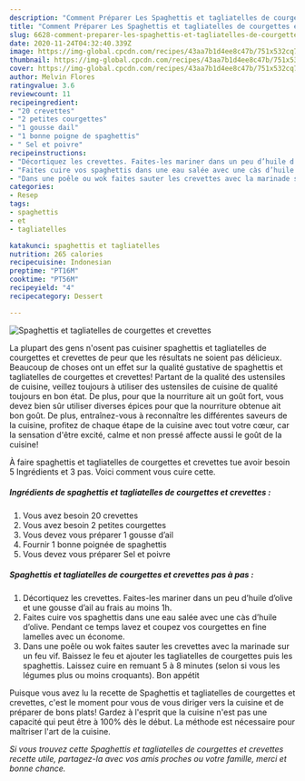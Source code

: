 ```yaml
---
description: "Comment Préparer Les Spaghettis et tagliatelles de courgettes et crevettes"
title: "Comment Préparer Les Spaghettis et tagliatelles de courgettes et crevettes"
slug: 6628-comment-preparer-les-spaghettis-et-tagliatelles-de-courgettes-et-crevettes
date: 2020-11-24T04:32:40.339Z
image: https://img-global.cpcdn.com/recipes/43aa7b1d4ee8c47b/751x532cq70/spaghettis-et-tagliatelles-de-courgettes-et-crevettes-photo-principale-de-la-recette.jpg
thumbnail: https://img-global.cpcdn.com/recipes/43aa7b1d4ee8c47b/751x532cq70/spaghettis-et-tagliatelles-de-courgettes-et-crevettes-photo-principale-de-la-recette.jpg
cover: https://img-global.cpcdn.com/recipes/43aa7b1d4ee8c47b/751x532cq70/spaghettis-et-tagliatelles-de-courgettes-et-crevettes-photo-principale-de-la-recette.jpg
author: Melvin Flores
ratingvalue: 3.6
reviewcount: 11
recipeingredient:
- "20 crevettes"
- "2 petites courgettes"
- "1 gousse dail"
- "1 bonne poigne de spaghettis"
- " Sel et poivre"
recipeinstructions:
- "Décortiquez les crevettes. Faites-les mariner dans un peu d’huile d’olive et une gousse d’ail au frais au moins 1h."
- "Faites cuire vos spaghettis dans une eau salée avec une càs d’huile d’olive. Pendant ce temps lavez et coupez vos courgettes en fine lamelles avec un économe."
- "Dans une poêle ou wok faites sauter les crevettes avec la marinade sur un feu vif. Baissez le feu et ajouter les tagliatelles de courgettes puis les spaghettis. Laissez cuire en remuant 5 à 8 minutes (selon si vous les légumes plus ou moins croquants). Bon appétit"
categories:
- Resep
tags:
- spaghettis
- et
- tagliatelles

katakunci: spaghettis et tagliatelles 
nutrition: 265 calories
recipecuisine: Indonesian
preptime: "PT16M"
cooktime: "PT56M"
recipeyield: "4"
recipecategory: Dessert

---
```



![Spaghettis et tagliatelles de courgettes et crevettes](https://img-global.cpcdn.com/recipes/43aa7b1d4ee8c47b/751x532cq70/spaghettis-et-tagliatelles-de-courgettes-et-crevettes-photo-principale-de-la-recette.jpg)

La plupart des gens n'osent pas cuisiner spaghettis et tagliatelles de courgettes et crevettes de peur que les résultats ne soient pas délicieux. Beaucoup de choses ont un effet sur la qualité gustative de spaghettis et tagliatelles de courgettes et crevettes! Partant de la qualité des ustensiles de cuisine, veillez toujours à utiliser des ustensiles de cuisine de qualité toujours en bon état. De plus, pour que la nourriture ait un goût fort, vous devez bien sûr utiliser diverses épices pour que la nourriture obtenue ait bon goût. De plus, entraînez-vous à reconnaître les différentes saveurs de la cuisine, profitez de chaque étape de la cuisine avec tout votre cœur, car la sensation d'être excité, calme et non pressé affecte aussi le goût de la cuisine!

<!--inarticleads1-->

À faire spaghettis et tagliatelles de courgettes et crevettes tue avoir besoin 5 Ingrédients et 3 pas. Voici comment vous cuire cette.

##### Ingrédients de spaghettis et tagliatelles de courgettes et crevettes :

1. Vous avez besoin 20 crevettes
1. Vous avez besoin 2 petites courgettes
1. Vous devez vous préparer 1 gousse d’ail
1. Fournir 1 bonne poignée de spaghettis
1. Vous devez vous préparer  Sel et poivre




<!--inarticleads2-->

##### Spaghettis et tagliatelles de courgettes et crevettes pas à pas :

1. Décortiquez les crevettes. Faites-les mariner dans un peu d’huile d’olive et une gousse d’ail au frais au moins 1h.
1. Faites cuire vos spaghettis dans une eau salée avec une càs d’huile d’olive. Pendant ce temps lavez et coupez vos courgettes en fine lamelles avec un économe.
1. Dans une poêle ou wok faites sauter les crevettes avec la marinade sur un feu vif. Baissez le feu et ajouter les tagliatelles de courgettes puis les spaghettis. Laissez cuire en remuant 5 à 8 minutes (selon si vous les légumes plus ou moins croquants). Bon appétit




<!--inarticleads1-->

<p>
Puisque vous avez lu la recette de Spaghettis et tagliatelles de courgettes et crevettes, c'est le moment pour vous de vous diriger vers la cuisine et de préparer de bons plats! Gardez à l'esprit que la cuisine n'est pas une capacité qui peut être à 100% dès le début. La méthode est nécessaire pour maîtriser l'art de la cuisine.
</p>

<p>
<i>Si vous trouvez cette Spaghettis et tagliatelles de courgettes et crevettes recette utile, partagez-la avec vos amis proches ou votre famille, merci et bonne chance.</i>
</p>
